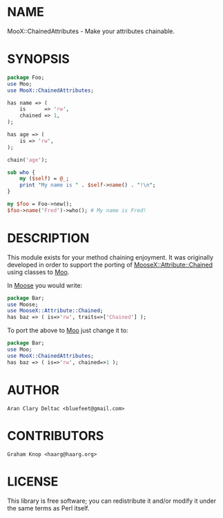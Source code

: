 # NAME

MooX::ChainedAttributes - Make your attributes chainable.

# SYNOPSIS

```perl
package Foo;
use Moo;
use MooX::ChainedAttributes;

has name => (
    is      => 'rw',
    chained => 1,
);

has age => (
    is => 'rw',
);

chain('age');

sub who {
    my ($self) = @_;
    print "My name is " . $self->name() . "!\n";
}

my $foo = Foo->new();
$foo->name('Fred')->who(); # My name is Fred!
```

# DESCRIPTION

This module exists for your method chaining enjoyment.  It
was originally developed in order to support the porting of
[MooseX::Attribute::Chained](https://metacpan.org/pod/MooseX%3A%3AAttribute%3A%3AChained) using classes to [Moo](https://metacpan.org/pod/Moo).

In [Moose](https://metacpan.org/pod/Moose) you would write:

```perl
package Bar;
use Moose;
use MooseX::Attribute::Chained;
has baz => ( is=>'rw', traits=>['Chained'] );
```

To port the above to [Moo](https://metacpan.org/pod/Moo) just change it to:

```perl
package Bar;
use Moo;
use MooX::ChainedAttributes;
has baz => ( is=>'rw', chained=>1 );
```

# AUTHOR

```
Aran Clary Deltac <bluefeet@gmail.com>
```

# CONTRIBUTORS

```
Graham Knop <haarg@haarg.org>
```

# LICENSE

This library is free software; you can redistribute it and/or modify
it under the same terms as Perl itself.
